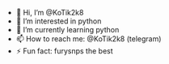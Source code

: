 - 👋 Hi, I’m @KoTik2k8
- 👀 I’m interested in python
- 🌱 I’m currently learning python
- 📫 How to reach me: @KoTik2k8 (telegram)
- ⚡ Fun fact: furysnps the best

<!---
KoTik2k8/KoTik2k8 is a ✨ special ✨ repository because its `README.md` (this file) appears on your GitHub profile.
You can click the Preview link to take a look at your changes.
--->
